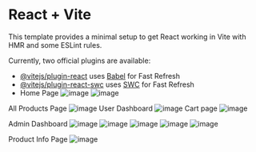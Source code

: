 # React + Vite

This template provides a minimal setup to get React working in Vite with HMR and some ESLint rules.

Currently, two official plugins are available:

- [@vitejs/plugin-react](https://github.com/vitejs/vite-plugin-react/blob/main/packages/plugin-react/README.md) uses [Babel](https://babeljs.io/) for Fast Refresh
- [@vitejs/plugin-react-swc](https://github.com/vitejs/vite-plugin-react-swc) uses [SWC](https://swc.rs/) for Fast Refresh
- Home Page
![image](https://github.com/user-attachments/assets/0f117bfe-a648-4bf0-baee-a2f942826fbb)
![image](https://github.com/user-attachments/assets/4cf2db2b-d942-4b35-a45c-3e12115a5057)

All Products Page
![image](https://github.com/user-attachments/assets/e7688510-d5b8-413e-90d8-b62afe0be8ad)
User Dashboard
![image](https://github.com/user-attachments/assets/0cd7870a-c868-4a87-89a3-1be1d2ca5894)
Cart page
![image](https://github.com/user-attachments/assets/9e9f7b98-cc43-46fd-a690-3a0067bfa99f)

Admin Dashboard
![image](https://github.com/user-attachments/assets/f88bad3d-97e7-4678-b0fd-31a201f4d02c)
![image](https://github.com/user-attachments/assets/9c4a3a42-f4c0-4a2b-9896-188bfc79c95a)
![image](https://github.com/user-attachments/assets/0654061c-6c10-4a51-aa76-a6b8ca33393a)
![image](https://github.com/user-attachments/assets/3397bf08-588f-4ce8-952f-26ab2ebb2ce2)
![image](https://github.com/user-attachments/assets/087d6df9-080e-4c90-975c-cca622f02af7)

Product Info Page
![image](https://github.com/user-attachments/assets/9ab583e4-d4c3-40ff-b012-9ab5f778d631)









